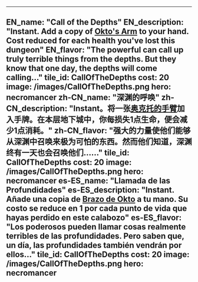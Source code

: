 ---

EN_name: "Call of the Depths"
EN_description: "Instant. Add a copy of <a href = '../en/items#Tentacle'>Okto's Arm</a> to your hand. Cost reduced for each health you've lost this dungeon"
EN_flavor: "The powerful can call up truly terrible things from the depths. But they know that one day, the depths will come calling..."
tile_id: CallOfTheDepths
cost: 20
image: /images/CallOfTheDepths.png
hero: necromancer
zh-CN_name: "深渊的呼唤"
zh-CN_description: "Instant。将一张<a href = '../zh_cn/items#Tentacle'>奥克托的手臂</a>加入手牌。在本层地下城中，你每损失1点生命，便会减少1点消耗。"
zh-CN_flavor: "强大的力量使他们能够从深渊中召唤来极为可怕的东西。然而他们知道，深渊终有一天也会召唤他们……"
tile_id: CallOfTheDepths
cost: 20
image: /images/CallOfTheDepths.png
hero: necromancer
es-ES_name: "Llamada de las Profundidades"
es-ES_description: "Instant. Añade una copia de <a href = '../es_es/items#Tentacle'>Brazo de Okto</a> a tu mano. Su costo se reduce en 1 por cada punto de vida que hayas perdido en este calabozo"
es-ES_flavor: "Los poderosos pueden llamar cosas realmente terribles de las profundidades. Pero saben que, un día, las profundidades también vendrán por ellos..."
tile_id: CallOfTheDepths
cost: 20
image: /images/CallOfTheDepths.png
hero: necromancer
---